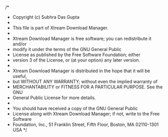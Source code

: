 /*
 * Copyright (c)  Subhra Das Gupta
 *
 * This file is part of Xtream Download Manager.
 *
 * Xtream Download Manager is free software; you can redistribute it and/or
 * modify it under the terms of the GNU General Public
 * License as published by the Free Software Foundation; either
 * version 3 of the License, or (at your option) any later version.
 *
 * Xtream Download Manager is distributed in the hope that it will be useful,
 * but WITHOUT ANY WARRANTY; without even the implied warranty of
 * MERCHANTABILITY or FITNESS FOR A PARTICULAR PURPOSE.  See the GNU
 * General Public License for more details.
 *
 * You should have received a copy of the GNU General Public
 * License along with Xtream Download Manager; if not, write to the Free Software
 * Foundation, Inc., 51 Franklin Street, Fifth Floor, Boston, MA 02110-1301 USA
 */

